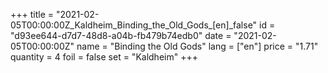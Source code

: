 +++
title = "2021-02-05T00:00:00Z_Kaldheim_Binding_the_Old_Gods_[en]_false"
id = "d93ee644-d7d7-48d8-a04b-fb479b74edb0"
date = "2021-02-05T00:00:00Z"
name = "Binding the Old Gods"
lang = ["en"]
price = "1.71"
quantity = 4
foil = false
set = "Kaldheim"
+++
